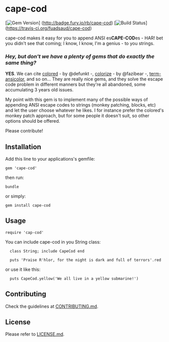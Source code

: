 cape-cod
========

[![Gem Version](https://badge.fury.io/rb/cape-cod.png)]
(http://badge.fury.io/rb/cape-cod)
[![Build Status](https://travis-ci.org/fuadsaud/cape-cod.png?branch=master)]
(https://travis-ci.org/fuadsaud/cape-cod)

cape-cod makes it easy for you to append ANSI es<strong>CAPE-COD</strong>es - HAR! bet you didn't see
that coming; I know, I know, I'm a genius - to you strings.

### *Hey, but don't we have a plenty of gems that do exactly the same thing?*

**YES**. We can cite [colored](http://github.com/defunkt/colored) - by @defunkt -,
[colorize](http://github.com/fazibear/colorize) - by @fazibear -,
[term-ansicolor](http://github.com/flori/term-ansicolor), and so on...
They are really nice gems, and they solve the escape code problem in different manners
but they're all abandoned, some accumulating 3 years old issues.

My point with this gem is to implement many of the possible ways of appending ANSI escape
codes to strings (monkey patching, blocks, etc) and let the user choose whatever he likes.
I for instance prefer the colored's monkey patch approach, but for some people it
doesn't suit, so other options should be offered.

Please contribute!

## Installation

Add this line to your applications's gemfile:

```gem 'cape-cod'```

then run:

```bundle```

or simply:

```gem install cape-cod```

## Usage

```require 'cap-cod'```

You can include cape-cod in you String class:

```
  class String; include CapeCod end

  puts 'Praise R'hlor, for the night is dark and full of terrors'.red
```

or use it like this:

```
  puts CapeCod.yellow('We all live in a yellow submarine!')
```


## Contributing

Check the guidelines at [CONTRIBUTING.md](CONTRIBUTING.md).

## License

Please refer to [LICENSE.md](LICENSE.md).
